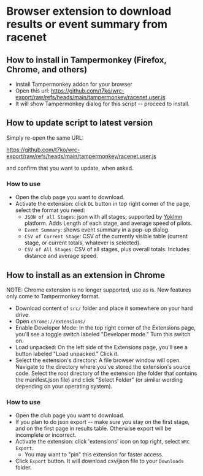 
# Browser extension to download results or event summary from racenet

## How to install in Tampermonkey (Firefox, Chrome, and others)

* Install Tampermonkey addon for your browser
* Open this url:
  https://github.com/t7ko/wrc-export/raw/refs/heads/main/tampermonkey/racenet.user.js
* It will show Tampermonkey dialog for this script -- proceed to install.


## How to update script to latest version

Simply re-open the same URL:

https://github.com/t7ko/wrc-export/raw/refs/heads/main/tampermonkey/racenet.user.js

and confirm that you want to update, when asked.


### How to use

* Open the club page you want to download.
* Activate the extension: click `DL` button in top right corner of the page,
  select the format you need:
   * `JSON of all Stages`: json with all stages; supported by
     [Yoklmn](https://yoklmnracing.ru/championships/game/29) platform.  Adds
     Length of each stage, and average speed of pilots.
   * `Event Summary`: shows event summary in a pop-up dialog.
   * `CSV of Current Stage`: CSV of the currently visible table (current
     stage, or current totals, whatever is selected).
   * `CSV of All Stages`: CSV of all stages, plus overall totals.  Includes
     distance and average speed.


## How to install as an extension in Chrome

NOTE: Chrome extension is no longer supported, use as is. New features only
come to Tampermonkey format.

* Download content of `src/` folder and place it somewhere on your hard drive.
* Open `chrome://extensions/`
* Enable Developer Mode: In the top right corner of the Extensions page,
  you'll see a toggle switch labeled "Developer mode." Turn this switch on.
* Load unpacked: On the left side of the Extensions page, you'll see a
  button labeled "Load unpacked." Click it.
* Select the extension's directory: A file browser window will open. Navigate
  to the directory where you've stored the extension's source code.  Select
  the root directory of the extension (the folder that contains the
  manifest.json file) and click "Select Folder" (or similar wording depending
  on your operating system).


### How to use

* Open the club page you want to download.
* If you plan to do json export -- make sure you stay on the first stage, and
  on the first page in results table.  Otherwise export will be incomplete or
  incorrect.
* Activate the extension: click 'extensions' icon on top right, select `WRC Export`.
   * You may want to "pin" this extension for faster access.
* Click `Export` button.  It will download csv/json file to your `Downloads` folder.


